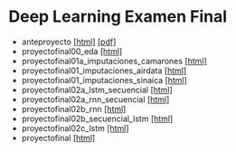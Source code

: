 # Deep Learning Examen Final


* anteproyecto [[html]](https://philwebsurfer.github.io/dlfinal/anteproyecto.html) [[pdf]](https://philwebsurfer.github.io/dlfinal/anteproyecto.pdf)
* proyectofinal00_eda [[html]](https://philwebsurfer.github.io/dlfinal/proyectofinal00_eda.html)
* proyectofinal01a_imputaciones_camarones [[html]](https://philwebsurfer.github.io/dlfinal/proyectofinal01a_imputaciones_camarones.html)
* proyectofinal01_imputaciones_airdata [[html]](https://philwebsurfer.github.io/dlfinal/proyectofinal01_imputaciones_airdata.html)
* proyectofinal01_imputaciones_sinaica [[html]](https://philwebsurfer.github.io/dlfinal/proyectofinal01_imputaciones_sinaica.html)
* proyectofinal02a_lstm_secuencial [[html]](https://philwebsurfer.github.io/dlfinal/proyectofinal02a_lstm_secuencial.html)
* proyectofinal02a_rnn_secuencial [[html]](https://philwebsurfer.github.io/dlfinal/proyectofinal02a_rnn_secuencial.html)
* proyectofinal02b_rnn [[html]](https://philwebsurfer.github.io/dlfinal/proyectofinal02b_rnn.html)
* proyectofinal02b_secuencial_lstm [[html]](https://philwebsurfer.github.io/dlfinal/proyectofinal02b_secuencial_lstm.html)
* proyectofinal02c_lstm [[html]](https://philwebsurfer.github.io/dlfinal/proyectofinal02c_lstm.html)
* proyectofinal [[html]](https://philwebsurfer.github.io/dlfinal/proyectofinal.html)

